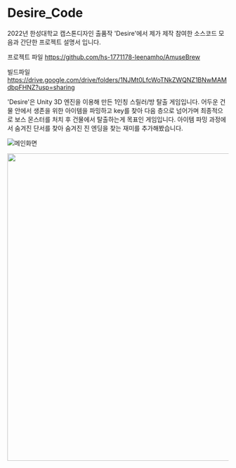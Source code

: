 # Desire_Code
2022년 한성대학교 캡스톤디자인 출품작 'Desire'에서 제가 제작 참여한 소스코드 모음과 간단한 프로젝트 설명서 입니다.

프로젝트 파일
https://github.com/hs-1771178-leenamho/AmuseBrew

빌드파일
https://drive.google.com/drive/folders/1NJMt0LfcWoTNkZWQNZ1BNwMAMdbpFHNZ?usp=sharing


'Desire'은 Unity 3D 엔진을 이용해 만든 1인칭 스릴러/방 탈출 게임입니다.
어두운 건물 안에서 생존을 위한 아이템을 파밍하고 key를 찾아 다음 층으로 넘어가며 최종적으로 보스 몬스터를 처치 후 건물에서 탈출하는게 목표인 게임입니다.
아이템 파밍 과정에서 숨겨진 단서를 찾아 숨겨진 진 엔딩을 찾는 재미를 추가해봤습니다.


![메인화면](https://github.com/hs-1771178-leenamho/Desire_Code/assets/115772665/f6ca3c27-6c36-4cf7-aa19-e893431dd077)

<img src="https://github.com/hs-1771178-leenamho/Desire_Code/assets/115772665/f6ca3c27-6c36-4cf7-aa19-e893431dd077"  width="700" height="700">
